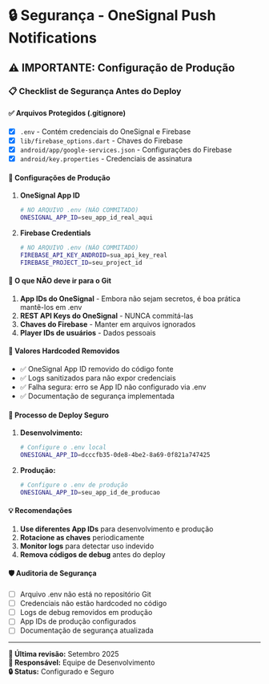 # 🔒 Segurança - OneSignal Push Notifications

## ⚠️ IMPORTANTE: Configuração de Produção

### 📋 Checklist de Segurança Antes do Deploy

#### ✅ Arquivos Protegidos (.gitignore)
- [x] `.env` - Contém credenciais do OneSignal e Firebase
- [x] `lib/firebase_options.dart` - Chaves do Firebase
- [x] `android/app/google-services.json` - Configurações do Firebase
- [x] `android/key.properties` - Credenciais de assinatura

#### 🔧 Configurações de Produção

1. **OneSignal App ID**
   ```bash
   # NO ARQUIVO .env (NÃO COMMITADO)
   ONESIGNAL_APP_ID=seu_app_id_real_aqui
   ```

2. **Firebase Credentials**
   ```bash
   # NO ARQUIVO .env (NÃO COMMITADO)
   FIREBASE_API_KEY_ANDROID=sua_api_key_real
   FIREBASE_PROJECT_ID=seu_project_id
   ```

#### 🚫 O que NÃO deve ir para o Git

1. **App IDs do OneSignal** - Embora não sejam secretos, é boa prática mantê-los em .env
2. **REST API Keys do OneSignal** - NUNCA commitá-las
3. **Chaves do Firebase** - Manter em arquivos ignorados
4. **Player IDs de usuários** - Dados pessoais

#### 📝 Valores Hardcoded Removidos

- ✅ OneSignal App ID removido do código fonte
- ✅ Logs sanitizados para não expor credenciais
- ✅ Falha segura: erro se App ID não configurado via .env
- ✅ Documentação de segurança implementada

#### 🔄 Processo de Deploy Seguro

1. **Desenvolvimento:**
   ```bash
   # Configure o .env local
   ONESIGNAL_APP_ID=dcccfb35-0de8-4be2-8a69-0f821a747425
   ```

2. **Produção:**
   ```bash
   # Configure o .env de produção
   ONESIGNAL_APP_ID=seu_app_id_de_producao
   ```

#### 💡 Recomendações

1. **Use diferentes App IDs** para desenvolvimento e produção
2. **Rotacione as chaves** periodicamente
3. **Monitor logs** para detectar uso indevido
4. **Remova códigos de debug** antes do deploy

#### 🛡️ Auditoria de Segurança

- [ ] Arquivo .env não está no repositório Git
- [ ] Credenciais não estão hardcoded no código
- [ ] Logs de debug removidos em produção
- [ ] App IDs de produção configurados
- [ ] Documentação de segurança atualizada

---
**📅 Última revisão:** Setembro 2025  
**👤 Responsável:** Equipe de Desenvolvimento  
**🔒 Status:** Configurado e Seguro
